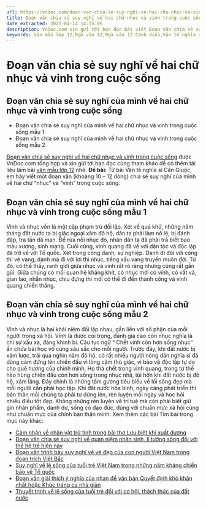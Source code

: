 ```yaml
---
url: https://vndoc.com/doan-van-chia-se-suy-nghi-ve-hai-chu-nhuc-va-vinh-trong-cuoc-song-325990
title: Đoạn văn chia sẻ suy nghĩ về hai chữ nhục và vinh trong cuộc sống - VnDoc.com
date_extracted: 2025-04-14 14:35:06
description: VnDoc.com xin gửi tới bạn đọc bài viết Đoạn văn chia sẻ suy nghĩ về hai chữ nhục và vinh trong cuộc sống để bạn đọc cùng tham khảo.
keywords: Văn mẫu lớp 12,Ngữ văn 12,Ngữ văn 12 Cánh diều,Văn tế nghĩa sĩ Cần Giuộc,Đoạn văn chia sẻ suy nghĩ về hai chữ nhục và vinh trong cuộc sống,viết đoạn văn chia sẻ suy nghĩ về hai chữ nhục và vinh trong cuộc sống,đoạn văn về nhục và vinh,Đoạn văn chia sẻ suy nghĩ của mình về hai chữ nhục và vinh trong cuộc sống
---
```


# Đoạn văn chia sẻ suy nghĩ về hai chữ nhục và vinh trong cuộc sống
## Đoạn văn chia sẻ suy nghĩ của mình về hai chữ nhục và vinh trong cuộc sống
  * Đoạn văn chia sẻ suy nghĩ của mình về hai chữ nhục và vinh trong cuộc sống mẫu 1
  * Đoạn văn chia sẻ suy nghĩ của mình về hai chữ nhục và vinh trong cuộc sống mẫu 2

[Đoạn văn chia sẻ suy nghĩ về hai chữ nhục và vinh trong cuộc sống](<https://vndoc.com/doan-van-chia-se-suy-nghi-ve-hai-chu-nhuc-va-vinh-trong-cuoc-song-325990>) được VnDoc.com tổng hợp và xin gửi tới bạn đọc cùng tham khảo để có thêm tài liệu làm bài [văn mẫu lớp 12](<https://vndoc.com/van-mau-lop12>) nhé.
**Đề bài:** Từ bài Văn tế nghĩa sĩ Cần Giuộc, em hãy viết một đoạn văn \(khoảng 10 – 12 dòng\) chia sẻ suy nghĩ của mình về hai chữ “nhục” và “vinh” trong cuộc sống.
## Đoạn văn chia sẻ suy nghĩ của mình về hai chữ nhục và vinh trong cuộc sống mẫu 1
Vinh và nhục vốn là một cặp phạm trù đối lập. Xét về quá khứ, những năm tháng đất nước ta bị giặc ngoại xâm đô hộ, dân ta phải làm nô lệ, bị đánh đập, tra tấn dã man. Để rửa nỗi nhục đó, nhân dân ta đã phải trả biết bao máu xương, sinh mạng. Cuối cùng, vinh quang đã về với dân tộc và độc lập đã trở về với Tổ quốc. Xét trong công danh, sự nghiệp. Danh đi đôi với công thì vẻ vang, danh mà đi với lợi thì nhục, tiếng xấu vang truyền muôn đời. Từ đó, có thể thấy, ranh giới giữa nhục và vinh rất rõ ràng nhưng cũng rất gần gũi. Giữa chúng có mối quan hệ khăng khít, có nhục mới có vinh, có vất vả, gian lao, nhẫn nhục, chịu đựng thì mới có thể đi đến thành công và vinh quang chiến thắng.
## Đoạn văn chia sẻ suy nghĩ của mình về hai chữ nhục và vinh trong cuộc sống mẫu 2
Vinh và nhục là hai khái niệm đối lập nhau, gắn liền với số phận của mỗi người trong xã hội. Vinh là được coi trọng, đánh giá cao còn nhục nghĩa là chỉ sự xấu xa, đáng khinh bỉ. Câu tục ngữ “ Chết vinh còn hơn sống nhục” ẩn chứa bài học vô cùng sâu sắc cho mỗi người. Trước đây, khi đất nước bị xâm lược, trải qua nghìn năm đô hộ, có rất nhiều người nông dân nghĩa sĩ đã dũng cảm đứng lên chiến đấu vì lòng căm thù giặc, vì bảo vệ độc lập tự do cho quê hương của chính mình. Họ thà chết trong vinh quang, trong tư thế hào hùng chiến đấu còn hơn sống trong nhục nhã, tủi hờn khi đất nước bị đô hộ, xâm lăng. Đây chính là những tấm gương tiêu biểu về lối sống đẹp mà mỗi người cần phải học tập. Khi đất nước hòa bình, ngày càng phát triển thì bản thân mỗi chúng ta phải tự đứng lên, rèn luyện mỗi ngày và học hỏi nhiều điều tốt đẹp. Không những rèn luyện về trí tuệ mà còn phải biết giữ gìn nhân phẩm, danh dự, sống có đạo đức, đúng với chuẩn mực xã hội cũng như chuẩn mực của chính bản thân mình.
Xem thêm các bài Tìm bài trong mục này khác:
  * [Cảm nhận về nhân vật trữ tình trong bài thơ Lưu biệt khi xuất dương](</cam-nhan-ve-nhan-vat-tru-tinh-trong-bai-tho-luu-biet-khi-xuat-duong-325999>)
  * [Đoạn văn chia sẻ suy nghĩ về quan niệm nhân sinh, lí tưởng sống đối với thế hệ trẻ hiện nay](</doan-van-chia-se-suy-nghi-ve-quan-niem-nhan-sinh-li-tuong-song-doi-voi-the-he-tre-hien-nay-326004>)
  * [Đoạn văn trình bày suy nghĩ về vẻ đẹp của con người Việt Nam trong đoạn trích Việt Bắc](</doan-van-trinh-bay-suy-nghi-ve-ve-dep-cua-con-nguoi-viet-nam-trong-doan-trich-viet-bac-326168>)
  * [Suy nghĩ về lẽ sống của tuổi trẻ Việt Nam trong những năm kháng chiến bảo vệ Tổ quốc](</suy-nghi-ve-le-song-cua-tuoi-tre-viet-nam-trong-nhung-nam-khang-chien-bao-ve-to-quoc-326171>)
  * [Đoạn văn giải thích ý nghĩa của nhan đề văn bản Quyết định khó khăn nhất hoặc Khúc tráng ca nhà giàn](</doan-van-giai-thich-y-nghia-cua-nhan-de-van-ban-quyet-dinh-kho-khan-nhat-hoac-khuc-trang-ca-nha-gian-326173>)
  * [Thuyết trình về lẽ sống của tuổi trẻ đối với cơ hội, thách thức của đất nước](</thuyet-trinh-ve-le-song-cua-tuoi-tre-doi-voi-co-hoi-thach-thuc-cua-dat-nuoc-326174>)

